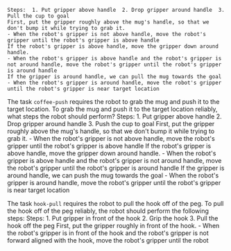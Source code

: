 
    Steps:  1. Put gripper above handle  2. Drop gripper around handle  3. Pull the cup to goal
    First, put the gripper roughly above the mug's handle, so that we don't bump it while trying to grab it.
    - When the robot's gripper is not above handle, move the robot's gripper until the robot's gripper is above handle
    If the robot's gripper is above handle, move the gripper down around handle.
    - When the robot's gripper is above handle and the robot's gripper is not around handle, move the robot's gripper until the robot's gripper is around handle
    If the gripper is around handle, we can pull the mug towards the goal
    - When the robot's gripper is around handle, move the robot's gripper until the robot's gripper is near target location

The task `coffee-push` requires the robot to grab the mug and push it to the target location.
To grab the mug and push it to the target location reliably, what steps the robot should perform?
    Steps:  1. Put gripper above handle  2. Drop gripper around handle  3. Push the cup to goal
    First, put the gripper roughly above the mug's handle, so that we don't bump it while trying to grab it.
    - When the robot's gripper is not above handle, move the robot's gripper until the robot's gripper is above handle
    If the robot's gripper is above handle, move the gripper down around handle.
    - When the robot's gripper is above handle and the robot's gripper is not around handle, move the robot's gripper until the robot's gripper is around handle
    If the gripper is around handle, we can push the mug towards the goal
    - When the robot's gripper is around handle, move the robot's gripper until the robot's gripper is near target location

The task `hook-pull` requires the robot to pull the hook off of the peg.
To pull the hook off of the peg reliably, the robot should perform the following steps:
    Steps:  1. Put gripper in front of the hook  2. Grip the hook  3. Pull the hook off the peg
    First, put the gripper roughly in front of the hook.
    - When the robot's gripper is in front of the hook and the robot's gripper is not forward aligned with the hook, move the robot's gripper until the robot